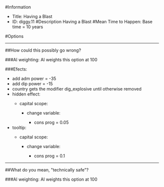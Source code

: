 #Information
 - Title: Having a Blast
 - ID: diggy.11
#Description
Having a Blast
#Mean Time to Happen:
Base time = 10 years

#Options

___
##How could this possibly go wrong?

###AI weighting:
AI weights this option at 100


###Efects:<ul><li>add adm power = -35</li><li>add dip power = -15</li><li>country gets the modifier dig_explosive until otherwise removed</li><li>hidden effect:</li><ul><li>capital scope:</li><ul><li>change variable:</li><ul><li>cons prog = 0.05</li></ul></ul></ul><li>tooltip:</li><ul><li>capital scope:</li><ul><li>change variable:</li><ul><li>cons prog = 0.1</li></ul></ul></ul></ul>

___
##What do you mean, "technically safe"?

###AI weighting:
AI weights this option at 100

